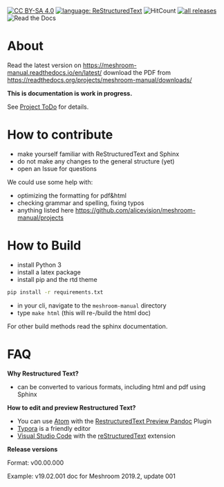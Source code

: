[![CC BY-SA 4.0](https://img.shields.io/badge/license-CC%20BY--SA%204.0-blue.svg?style=flat-square)](https://creativecommons.org/licenses/by-sa/4.0/)
[![language: ReStructuredText](https://img.shields.io/badge/language-RST-black.svg?style=flat-square)](http://docutils.sourceforge.net/docs/user/rst/quickref.html)
![HitCount](http://hits.dwyl.io/natowi/meshroom_doc.svg)
[![all releases](https://img.shields.io/github/downloads/natowi/meshroom_doc/total.svg?style=flat-square&color=success)](https://readthedocs.org/projects/meshroom-manual/downloads/)
![Read the Docs](https://img.shields.io/readthedocs/meshroom-manual.svg?style=flat-square&color=success)

# About

Read the latest version on https://meshroom-manual.readthedocs.io/en/latest/ 
download the PDF from https://readthedocs.org/projects/meshroom-manual/downloads/

**This is documentation is work in progress.**

See [Project ToDo](https://github.com/alicevision/meshroom-manual/projects) for details.

# How to contribute

-   make yourself familiar with ReStructuredText and Sphinx
-   do not make any changes to the general structure (yet)
-   open an Issue for questions

We could use some help with:
- optimizing the formatting for pdf&html
- checking grammar and spelling, fixing typos
- anything listed here https://github.com/alicevision/meshroom-manual/projects

# How to Build

- install Python 3
- install a latex package
- install pip and the rtd theme
```bash 
pip install -r requirements.txt
```

-   in your cli, navigate to the `meshroom-manual` directory
-   type `make html` (this will re-/build the html doc)

For other build methods read the sphinx documentation.

# FAQ

**Why Restructured Text?**

-   can be converted to various formats, including html and pdf using Sphinx

**How to edit and preview Restructured Text?**

-   You can use [Atom](https://atom.io/) with the [RestructuredText Preview Pandoc](https://atom.io/packages/rst-preview-pandoc) Plugin
-   [Typora](https://www.typora.io) is a friendly editor
-   [Visual Studio Code](https://code.visualstudio.com) with the [reStructuredText](https://marketplace.visualstudio.com/items?itemName=lextudio.restructuredtext) extension 

**Release versions**

Format: v00.00.000

Example: v19.02.001 doc for Meshroom 2019.2, update 001
